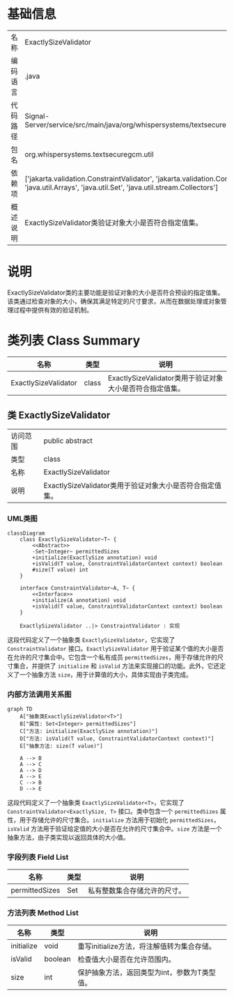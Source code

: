 # 基础信息

|      |      |
|------|------|
| 名称 | ExactlySizeValidator |
| 编码语言 | .java |
| 代码路径 | Signal-Server/service/src/main/java/org/whispersystems/textsecuregcm/util/ExactlySizeValidator.java |
| 包名 | org.whispersystems.textsecuregcm.util |
| 依赖项 | ['jakarta.validation.ConstraintValidator', 'jakarta.validation.ConstraintValidatorContext', 'java.util.Arrays', 'java.util.Set', 'java.util.stream.Collectors'] |
| 概述说明 | ExactlySizeValidator类验证对象大小是否符合指定值集。 |

# 说明

ExactlySizeValidator类的主要功能是验证对象的大小是否符合预设的指定值集。该类通过检查对象的大小，确保其满足特定的尺寸要求，从而在数据处理或对象管理过程中提供有效的验证机制。

# 类列表 Class Summary

| 名称   | 类型  | 说明 |
|-------|------|-------------|
| ExactlySizeValidator | class | ExactlySizeValidator类用于验证对象大小是否符合指定值集。 |



## 类 ExactlySizeValidator

|      |      |
|------|------|
| 访问范围 | public abstract |
| 类型 | class |
| 名称 | ExactlySizeValidator |
| 说明 | ExactlySizeValidator类用于验证对象大小是否符合指定值集。 |


### UML类图

```mermaid
classDiagram
    class ExactlySizeValidator~T~ {
        <<Abstract>>
        -Set~Integer~ permittedSizes
        +initialize(ExactlySize annotation) void
        +isValid(T value, ConstraintValidatorContext context) boolean
        #size(T value) int
    }

    interface ConstraintValidator~A, T~ {
        <<Interface>>
        +initialize(A annotation) void
        +isValid(T value, ConstraintValidatorContext context) boolean
    }

    ExactlySizeValidator ..|> ConstraintValidator : 实现
```

这段代码定义了一个抽象类 `ExactlySizeValidator`，它实现了 `ConstraintValidator` 接口。`ExactlySizeValidator` 用于验证某个值的大小是否在允许的尺寸集合中。它包含一个私有成员 `permittedSizes`，用于存储允许的尺寸集合，并提供了 `initialize` 和 `isValid` 方法来实现接口的功能。此外，它还定义了一个抽象方法 `size`，用于计算值的大小，具体实现由子类完成。


### 内部方法调用关系图

```mermaid
graph TD
    A["抽象类ExactlySizeValidator<T>"]
    B["属性: Set<Integer> permittedSizes"]
    C["方法: initialize(ExactlySize annotation)"]
    D["方法: isValid(T value, ConstraintValidatorContext context)"]
    E["抽象方法: size(T value)"]

    A --> B
    A --> C
    A --> D
    A --> E
    C --> B
    D --> E
```

这段代码定义了一个抽象类 `ExactlySizeValidator<T>`，它实现了 `ConstraintValidator<ExactlySize, T>` 接口。类中包含一个 `permittedSizes` 属性，用于存储允许的尺寸集合。`initialize` 方法用于初始化 `permittedSizes`，`isValid` 方法用于验证给定值的大小是否在允许的尺寸集合中。`size` 方法是一个抽象方法，由子类实现以返回具体的大小值。

### 字段列表 Field List

| 名称  | 类型  | 说明 |
|-------|-------|------|
| permittedSizes | Set<Integer> | 私有整数集合存储允许的尺寸。 |

### 方法列表 Method List

| 名称  | 类型  | 说明 |
|-------|-------|------|
| initialize | void | 重写initialize方法，将注解值转为集合存储。 |
| isValid | boolean | 检查值大小是否在允许范围内。 |
| size | int | 保护抽象方法，返回类型为int，参数为T类型值。 |




